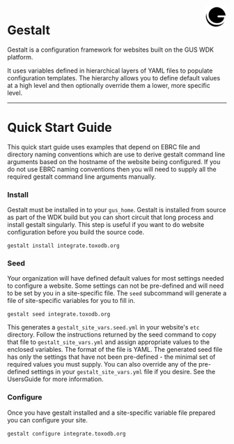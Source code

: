 <img style="float: right;" src="gestalt_logo_sm.png">

# Gestalt

Gestalt is a configuration framework for websites built on the GUS WDK
platform.

It uses variables defined in hierarchical layers of YAML files to
populate configuration templates. The hierarchy allows you to define
default values at a high level and then optionally override them a
lower, more specific level.

---

# Quick Start Guide

This quick start guide uses examples that depend on EBRC file and
directory naming conventions which are use to derive gestalt command line
arguments based on the hostname of the website being configured. If you
do not use EBRC naming conventions then you will need to supply all the
required gestalt command line arguments manually.

### Install

Gestalt must be installed in to your `gus_home`. Gestalt is installed
from source as part of the WDK build but you can short circuit that long
process and install gestalt singularly. This step is useful if you want
to do website configuration before you build the source code.

    gestalt install integrate.toxodb.org

### Seed    

Your organization will have defined default values for most settings
needed to configure a website. Some settings can not be pre-defined and
will need to be set by you in a site-specific file. The `seed`
subcommand will generate a file of site-specific variables for you to
fill in.

    gestalt seed integrate.toxodb.org

This generates a `gestalt_site_vars.seed.yml` in your website's `etc`
directory. Follow the instructions returned by the seed command to copy
that file to `gestalt_site_vars.yml` and assign appropriate values to
the enclosed variables. The format of the file is YAML. The generated
seed file has only the settings that have not been pre-defined - the
minimal set of required values you must supply. You can also override
any of the pre-defined settings in your `gestalt_site_vars.yml` file if
you desire. See the UsersGuide for more information.

### Configure

Once you have gestalt installed and a site-specific variable file
prepared you can configure your site.

    gestalt configure integrate.toxodb.org

